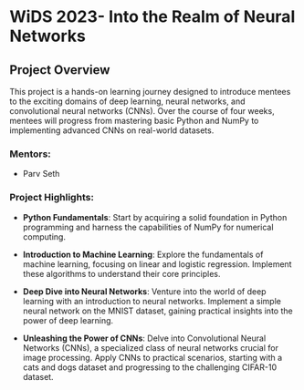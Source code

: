 # WiDS 2023- Into the Realm of Neural Networks

## Project Overview

This project is a hands-on learning journey designed to introduce mentees to the exciting domains of deep learning, neural networks, and convolutional neural networks (CNNs). Over the course of four weeks, mentees will progress from mastering basic Python and NumPy to implementing advanced CNNs on real-world datasets.

### Mentors:
- Parv Seth

### Project Highlights:

- **Python Fundamentals**: Start by acquiring a solid foundation in Python programming and harness the capabilities of NumPy for numerical computing.

- **Introduction to Machine Learning**: Explore the fundamentals of machine learning, focusing on linear and logistic regression. Implement these algorithms to understand their core principles.

- **Deep Dive into Neural Networks**: Venture into the world of deep learning with an introduction to neural networks. Implement a simple neural network on the MNIST dataset, gaining practical insights into the power of deep learning.

- **Unleashing the Power of CNNs**: Delve into Convolutional Neural Networks (CNNs), a specialized class of neural networks crucial for image processing. Apply CNNs to practical scenarios, starting with a cats and dogs dataset and progressing to the challenging CIFAR-10 dataset.
